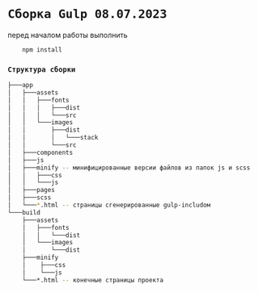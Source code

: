 # `Сборка Gulp 08.07.2023`

перед началом работы выполнить
```bash 
    npm install
```

### `Структура сборки`
```bash
├───app
│   ├───assets
│   │   ├───fonts
│   │   │   ├───dist
│   │   │   └───src
│   │   └───images
│   │       ├───dist
│   │       │   └───stack
│   │       └───src
│   ├───components
│   ├───js
│   ├───minify -- минифицированные версии файлов из папок js и scss
│   │   ├───css
│   │   └───js
│   ├───pages
│   ├───scss
│   └───*.html -- страницы сгенерированные gulp-includoм
└───build
    ├───assets
    │   ├───fonts
    │   │   └───dist
    │   └───images
    │       └───dist
    ├───minify
    │    ├───css
    │    └───js
    └───*.html -- конечные страницы проекта
```
